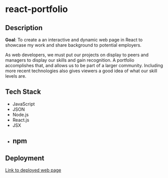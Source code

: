 # react-portfolio

## Description

**Goal**: To create a an interactive and dynamic web page in React to showcase my work and share background to potential employers.

As web developers, we must put our projects on display to peers and managers to display our skills and gain recognition. A portfolio accomplishes that, and allows us to be part of a larger community. Including more recent technologies also gives viewers a good idea of what our skill levels are.

## Tech Stack
- JavaScript
- JSON
- Node.js
- React.js
- JSX
- npm
    - 

## Deployment

[Link to deployed web page]()